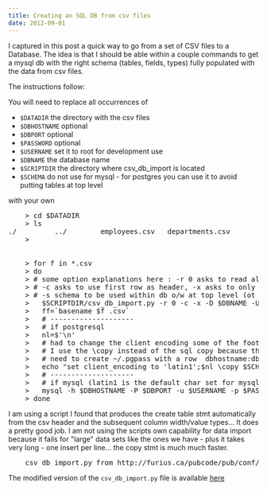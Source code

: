 ```yaml
---
title: Creating an SQL DB from csv files
date: 2012-09-01
---
```

I captured in this post a quick way to go from a set of CSV files to a Database. The idea is that I should be able within a couple commands to get a mysql db with the right schema (tables, fields, types) fully populated with the data from csv files.

The instructions follow:


You will need to replace all occurrences of 

* `$DATADIR` the directory with the csv files
* `$DBHOSTNAME` optional
* `$DBPORT` optional
* `$PASSWORD` optional
* `$USERNAME` set it to root for development use
* `$DBNAME` the database name
* `$SCRIPTDIR` the directory where csv_db_import is located
* `$SCHEMA` do not use for mysql - for postgres you can use it to avoid putting tables at top level

with your own

<pre>
    > cd $DATADIR
    > ls
./         ../        employees.csv   departments.csv  
    >


    > for f in *.csv
    > do
    > # some option explanations here : -r 0 asks to read all rows to determine type,
    > # -c asks to use first row as header, -x asks to only create the tables and not import the data (ot addition) 
    > # -s schema to be used within db o/w at top level (ot  addition)
    >   $SCRIPTDIR/csv_db_import.py -r 0 -c -x -D $DBNAME -U $USERNAME -p $PASSWORD -s $SCHEMA -V $DBPORT -H $DBHOSTNAME $f
    >   ff=`basename $f .csv`
    >   # --------------------
    >   # if postgresql
    >   nl=$'\n'
    >   # had to change the client encoding some of the footnotes use accented chars and cause postgres errors otherwise
    >   # I use the \copy instead of the sql copy because the later has user restrictions
    >   # need to create ~/.pgpass with a row  dbhostname:dbport:dbname:username:password to avoid getting interactively asked for pass
    >   echo "set client_encoding to 'latin1';$nl \copy $SCHEMA.$ff from '$f' CSV HEADER;" |psql -h $DBHOSTNAME -p $DBPORT  -U $USERNAME -d $DBNAME -f -
    >   # --------------------
    >   # if mysql (latin1 is the default char set for mysql - no need to set it) - don't know how to use schemas in mysql so no schema parameter
    >   mysql -h $DBHOSTNAME -P $DBPORT -u $USERNAME -p $PASSWORD -e "load data infile '$f' into table $ff" $DBNAME
    > done
</pre>



I am using a script I found that produces the create table stmt automatically from the csv header and the subsequent column width/value types... It does a pretty good job. I am not using the scripts own capability for data import because it fails for "large" data sets like the ones we have - plus it takes very long - one insert per line... the copy stmt is much much faster.

<pre>
    csv_db_import.py from http://furius.ca/pubcode/pub/conf/bin/csv-db-import.html   #slightly modified to allow for schema setting/create table stmt only
</pre>

The modified version of the `csv_db_import.py` file is available [here](csv_db_import.py)

